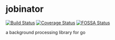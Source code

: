 # jobinator
[![Build Status](https://travis-ci.org/blasphemy/jobinator.svg?branch=master)](https://travis-ci.org/blasphemy/jobinator)
[![Coverage Status](https://coveralls.io/repos/github/blasphemy/jobinator/badge.svg?branch=master)](https://coveralls.io/github/blasphemy/jobinator?branch=master)
[![FOSSA Status](https://app.fossa.io/api/projects/git%2Bgithub.com%2Fblasphemy%2Fjobinator.svg?type=shield)](https://app.fossa.io/projects/git%2Bgithub.com%2Fblasphemy%2Fjobinator?ref=badge_shield)

a background processing library for go
